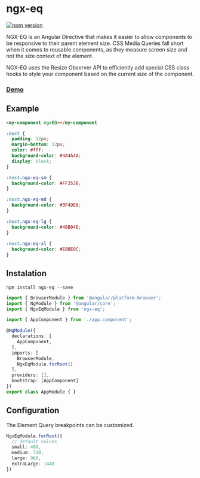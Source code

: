 # ngx-eq

[![npm version](https://badge.fury.io/js/ngx-eq.svg)](https://badge.fury.io/js/ngx-eq)

NGX-EQ is an Angular Directive that makes it easier to allow
components to be responsive to their parent element size.
CSS Media Queries fall short when it comes to reusable components,
as they measure screen size and not the size context of the element.

NGX-EQ uses the Resize Observer API to efficiently add special
CSS class hooks to style your component based on the current
size of the component.

### [Demo](https://stackblitz.com/edit/angular-fgjuh8)

## Example

```html
<my-component ngxEQ></my-component
```

```css
:host {
  padding: 12px;
  margin-bottom: 12px;
  color: #fff;
  background-color: #4A4A4A;
  display: block;
}

:host.ngx-eq-sm {
  background-color: #FF353B;
}

:host.ngx-eq-md {
  background-color: #3F49E8;
}

:host.ngx-eq-lg {
  background-color: #48B04D;
}
  
:host.ngx-eq-xl {
  background-color: #E8BE0C;
}
```

## Instalation

`npm install ngx-eq --save`

```typescript
import { BrowserModule } from '@angular/platform-browser';
import { NgModule } from '@angular/core';
import { NgxEqModule } from 'ngx-eq';

import { AppComponent } from './app.component';

@NgModule({
  declarations: [
    AppComponent,
  ],
  imports: [
    BrowserModule,
    NgxEqModule.forRoot()
  ],
  providers: [],
  bootstrap: [AppComponent]
})
export class AppModule { }
```

## Configuration

The Element Query breakpoints can be customized.

```typescript
NgxEqModule.forRoot({
  // default values
  small: 480,
  medium: 720,
  large: 960,
  extraLarge: 1440
})
```